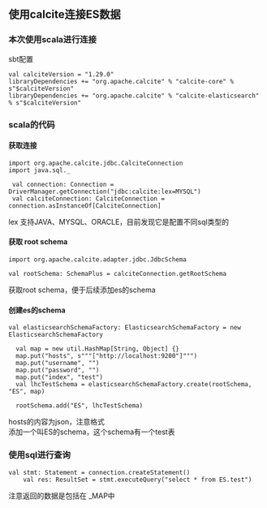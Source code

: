 ## 使用calcite连接ES数据
### 本次使用scala进行连接
sbt配置  
```
val calciteVersion = "1.29.0"
libraryDependencies += "org.apache.calcite" % "calcite-core" % s"$calciteVersion"
libraryDependencies += "org.apache.calcite" % "calcite-elasticsearch" % s"$calciteVersion"
```

### scala的代码
#### 获取连接
```
import org.apache.calcite.jdbc.CalciteConnection
import java.sql._

 val connection: Connection = DriverManager.getConnection("jdbc:calcite:lex=MYSQL")
 val calciteConnection: CalciteConnection = connection.asInstanceOf[CalciteConnection]
```
lex 支持JAVA、MYSQL、ORACLE，目前发现它是配置不同sql类型的

#### 获取 root schema

```
import org.apache.calcite.adapter.jdbc.JdbcSchema

val rootSchema: SchemaPlus = calciteConnection.getRootSchema
```
获取root schema，便于后续添加es的schema

#### 创建es的schema

```
val elasticsearchSchemaFactory: ElasticsearchSchemaFactory = new ElasticsearchSchemaFactory

  val map = new util.HashMap[String, Object] {}
  map.put("hosts", s"""["http://localhost:9200"]""")
  map.put("username", "")
  map.put("password", "")
  map.put("index", "test")
  val lhcTestSchema = elasticsearchSchemaFactory.create(rootSchema, "ES", map)

  rootSchema.add("ES", lhcTestSchema)
```
hosts的内容为json，注意格式  
添加一个叫ES的schema，这个schema有一个test表

### 使用sql进行查询

```
val stmt: Statement = connection.createStatement()
    val res: ResultSet = stmt.executeQuery("select * from ES.test")
```
注意返回的数据是包括在 _MAP中

